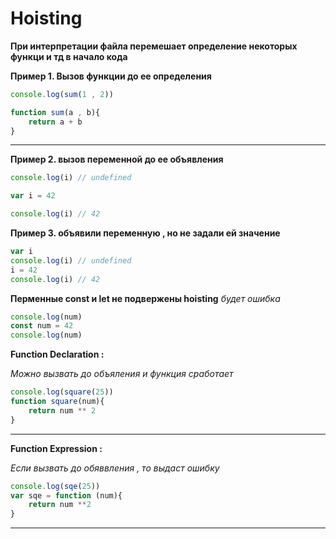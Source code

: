 # Hoisting

**При интерпретации файла перемешает определение некоторых функци и тд в начало кода**

**Пример 1. Вызов функции до ее определения**
```javaScript
console.log(sum(1 , 2))

function sum(a , b){
    return a + b
}
```

---

**Пример 2. вызов переменной до ее объявления**

```javascript
console.log(i) // undefined

var i = 42

console.log(i) // 42
```

**Пример 3. объявили переменную , но не задали ей значение**

```javascript
var i
console.log(i) // undefined 
i = 42
console.log(i) // 42
```

**Перменные const и let не подвержены hoisting**
*будет ошибка*
```javascript
console.log(num)
const num = 42
console.log(num)
```


**Function Declaration :**

*Можно вызвать до объяления и функция сработает*

```javascript
console.log(square(25))
function square(num){
    return num ** 2
}
```
---

**Function Expression :**

*Если вызвать до обяввления , то выдаст ошибку*

```javascript
console.log(sqe(25))
var sqe = function (num){
    return num **2
}
```
---